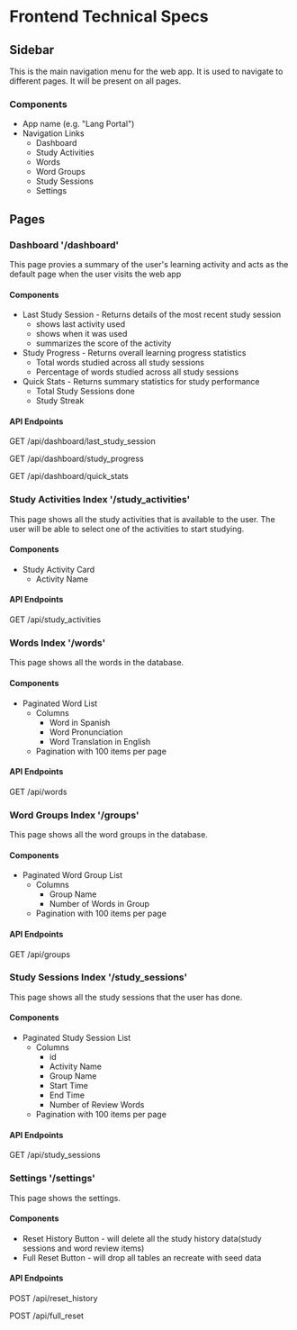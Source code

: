 # Frontend Technical Specs

## Sidebar
This is the main navigation menu for the web app. It is used to navigate to different pages. It will be present on all pages.

### Components
- App name (e.g. "Lang Portal")
- Navigation Links
    - Dashboard
    - Study Activities
    - Words
    - Word Groups
    - Study Sessions
    - Settings


## Pages

### Dashboard '/dashboard'
This page provies a summary of the user's learning activity and acts as the default page when the user visits the web app

#### Components
- Last Study Session - Returns details of the most recent study session
    - shows last activity used
    - shows when it was used
    - summarizes the score of the activity
- Study Progress - Returns overall learning progress statistics
    - Total words studied across all study sessions
    - Percentage of words studied across all study sessions
- Quick Stats - Returns summary statistics for study performance
    - Total Study Sessions done
    - Study Streak 

#### API Endpoints
GET /api/dashboard/last_study_session
       
GET /api/dashboard/study_progress
    
GET /api/dashboard/quick_stats


### Study Activities Index '/study_activities'
This page shows all the study activities that is available to the user. The user will be able to select one of the activities to start studying.

#### Components
- Study Activity Card
    - Activity Name

#### API Endpoints
GET /api/study_activities


### Words Index '/words'
This page shows all the words in the database.

#### Components
- Paginated Word List
    - Columns
        - Word in Spanish
        - Word Pronunciation
        - Word Translation in English   
    - Pagination with 100 items per page

#### API Endpoints
GET /api/words


### Word Groups Index '/groups'
This page shows all the word groups in the database.

#### Components
- Paginated Word Group List
    - Columns
        - Group Name
        - Number of Words in Group
    - Pagination with 100 items per page

#### API Endpoints
GET /api/groups


### Study Sessions Index '/study_sessions'
This page shows all the study sessions that the user has done.

#### Components
- Paginated Study Session List
    - Columns
        - id
        - Activity Name
        - Group Name
        - Start Time
        - End Time
        - Number of Review Words
    - Pagination with 100 items per page

#### API Endpoints
GET /api/study_sessions

### Settings '/settings'
This page shows the settings.

#### Components
- Reset History Button - will delete all the study history data(study sessions and word review items)
- Full Reset Button - will drop all tables an recreate with seed data

#### API Endpoints
POST /api/reset_history

POST /api/full_reset






